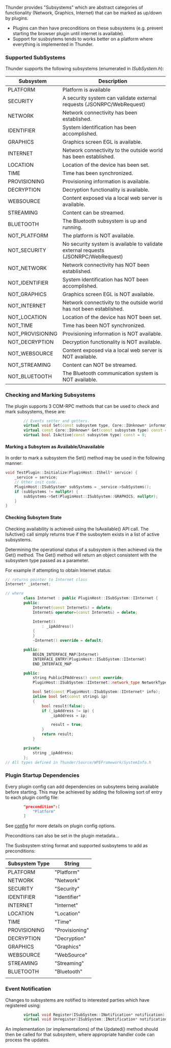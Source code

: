 Thunder provides "Subsystems" which are abstract categories of functionality (Network, Graphics, Internet) that can be marked as up/down by plugins.

- Plugins can then have preconditions on these subsystems (e.g. prevent starting the browser plugin until internet is available).
- Support for susbsytems tends to works better on a platform where everything is implemented in Thunder.


<h3>Supported SubSystems</h3>

Thunder supports the following subsystems (enumerated in *ISubSystem.h*):

| **Subsystem**    | **Description**                                                                    |
|------------------|------------------------------------------------------------------------------------|
| PLATFORM         | Platform is available                                                              |
| SECURITY         | A security system can validate external requests (JSONRPC/WebRequest)              |
| NETWORK          | Network connectivity has been established.                                         |
| IDENTIFIER       | System identification has been accomplished.                                       |
| GRAPHICS         | Graphics screen EGL is available.                                                  |
| INTERNET         | Network connectivity to the outside world has been established.                    |
| LOCATION         | Location of the device has been set.                                               |
| TIME             | Time has been synchronized.                                                        |
| PROVISIONING     | Provisioning information is available.                                             |
| DECRYPTION       | Decryption functionality is available.                                             |
| WEBSOURCE        | Content exposed via a local web server is available.                               |
| STREAMING        | Content can be streamed.                                                           |
| BLUETOOTH        | The Bluetooth subsystem is up and running.                                         |
| NOT_PLATFORM     | The platform is NOT available.                                                     |
| NOT_SECURITY     | No security system is available to validate external requests (JSONRPC/WebRequest) |
| NOT_NETWORK      | Network connectivity has NOT been established.                                     |
| NOT_IDENTIFIER   | System identification has NOT been accomplished.                                   |
| NOT_GRAPHICS     | Graphics screen EGL is NOT available.                                              |
| NOT_INTERNET     | Network connectivity to the outside world has not been established.                |
| NOT_LOCATION     | Location of the device has NOT been set.                                           |
| NOT_TIME         | Time has been NOT synchronized.                                                    |
| NOT_PROVISIONING | Provisioning information is NOT available.                                         |
| NOT_DECRYPTION   | Decryption functionality is NOT available.                                         |
| NOT_WEBSOURCE    | Content exposed via a local web server is NOT available.                           |
| NOT_STREAMING    | Content can NOT be streamed.                                                       |
| NOT_BLUETOOTH    | The Bluetooth communication system is NOT available.                               |


<h3>Checking and Marking Subsystems</h3>

The plugin supports 3 COM-RPC methods that can be used to check and mark subsystems, these are:

```cpp
        // Events setter and getters.
        virtual void Set(const subsystem type, Core::IUnknown* information) = 0;
        virtual const Core::IUnknown* Get(const subsystem type) const = 0;
        virtual bool IsActive(const subsystem type) const = 0;
```

<h4>Marking a Subsytem as Available/Unavailable</h4>

In order to mark a subsystem the Set() method may be used in the following manner:
```cpp
void TestPlugin::Initialize(PluginHost::IShell* service) {
    _service = service;
    // Other init code...
    PluginHost::ISubSystem* subSystems = _service->SubSystems();
    if (subSystems != nullptr) {
        subSystems->Set(PluginHost::ISubSystem::GRAPHICS, nullptr);
    }
}
```

<h4>Checking Subsytem State</h4>

Checking availability is achieved using the IsAvailable() API call. The IsActive() call simply returns true if the susbsytem exists in a list of active subsystems.

Determining the operational status of a subsystem is then achieved via the Get() method. The Get() method will return an object consistent with the subsystem type passed as a parameter. 

For example if attempting to obtain Internet status:

```cpp
// returns pointer to Internet class
Internet* _internet;

// where
        class Internet : public PluginHost::ISubSystem::IInternet {
        public:
            Internet(const Internet&) = delete;
            Internet& operator=(const Internet&) = delete;

            Internet()
                : _ipAddress()
            {
            }
            ~Internet() override = default;

        public:
            BEGIN_INTERFACE_MAP(Internet)
            INTERFACE_ENTRY(PluginHost::ISubSystem::IInternet)
            END_INTERFACE_MAP

        public:
            string PublicIPAddress() const override;
            PluginHost::ISubSystem::IInternet::network_type NetworkType() const override;

            bool Set(const PluginHost::ISubSystem::IInternet* info);
            inline bool Set(const string& ip)
            {
                bool result(false);
                if (_ipAddress != ip) {
                    _ipAddress = ip;

                    result = true;
                }
                return result;
            }

        private:
            string _ipAddress;
        };
// All types defined in Thunder/Source/WPEFramework/SystemInfo.h

```

<h3>Plugin Startup Dependencies</h3>
Every plugin config can add dependencies on subsytems being available before starting. This may be achieved by adding the following sort of entry to each plugin config file:

```json
        "precondition":[
            "Platform"
        ]
```

See [config](config.md) for more details on plugin config options.

Preconditions can also be set in the plugin metadata...

The Susbsystem string format and supported susbsytems to add as preconditions:

| **Subsystem Type** | **String**                |
|--------------------|---------------------------|
| PLATFORM           | "Platform"                |
| NETWORK            | "Network"                 |
| SECURITY           | "Security"                |
| IDENTIFIER         | "Identifier"              |
| INTERNET           | "Internet"                |
| LOCATION           | "Location"                |
| TIME               | "Time"                    |
| PROVISIONING       | "Provisioning"            |
| DECRYPTION         | "Decryption"              |
| GRAPHICS           | "Graphics"                |
| WEBSOURCE          | "WebSource"               |
| STREAMING          | "Streaming"               |
| BLUETOOTH          | "Bluetooth"               |
|                    |                           |


<h3>Event Notification</h3>

Changes to subsystems are notified to interested parties which have registered using:

```cpp
        virtual void Register(ISubSystem::INotification* notification) = 0;
        virtual void Unregister(ISubSystem::INotification* notification) = 0;
```
An implementation (or implementations) of the Updated() method should then be called for that subsystem, where appropriate handler code can process the updates.
